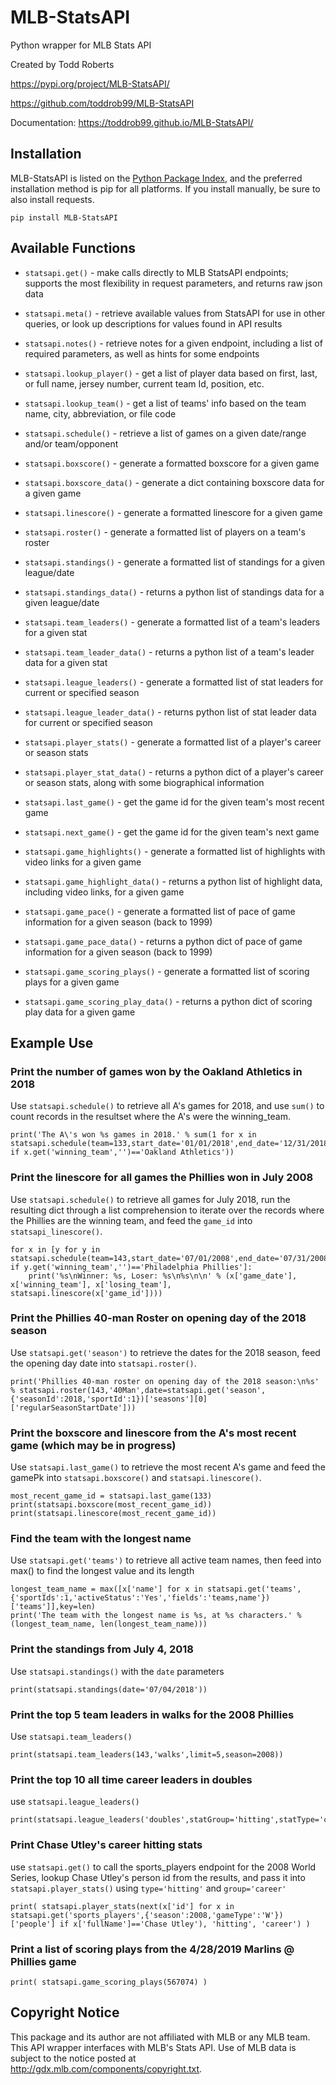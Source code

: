# MLB-StatsAPI

Python wrapper for MLB Stats API

Created by Todd Roberts

https://pypi.org/project/MLB-StatsAPI/

https://github.com/toddrob99/MLB-StatsAPI

Documentation: https://toddrob99.github.io/MLB-StatsAPI/

## Installation
MLB-StatsAPI is listed on the [Python Package Index](https://pypi.org/project/MLB-StatsAPI/), 
and the preferred installation method is pip for all platforms. 
If you install manually, be sure to also install requests.

```pip install MLB-StatsAPI```

## Available Functions

* `statsapi.get()` - make calls directly to MLB StatsAPI endpoints; supports the most flexibility in request parameters, and returns raw json data

* `statsapi.meta()` - retrieve available values from StatsAPI for use in other queries, or look up descriptions for values found in API results

* `statsapi.notes()` - retrieve notes for a given endpoint, including a list of required parameters, as well as hints for some endpoints

* `statsapi.lookup_player()` - get a list of player data based on first, last, or full name, jersey number, current team Id, position, etc.

* `statsapi.lookup_team()` - get a list of teams' info based on the team name, city, abbreviation, or file code

* `statsapi.schedule()` - retrieve a list of games on a given date/range and/or team/opponent

* `statsapi.boxscore()` - generate a formatted boxscore for a given game

* `statsapi.boxscore_data()` - generate a dict containing boxscore data for a given game

* `statsapi.linescore()` - generate a formatted linescore for a given game

* `statsapi.roster()` - generate a formatted list of players on a team's roster

* `statsapi.standings()` - generate a formatted list of standings for a given league/date

* `statsapi.standings_data()` - returns a python list of standings data for a given league/date

* `statsapi.team_leaders()` - generate a formatted list of a team's leaders for a given stat

* `statsapi.team_leader_data()` - returns a python list of a team's leader data for a given stat

* `statsapi.league_leaders()` - generate a formatted list of stat leaders for current or specified season

* `statsapi.league_leader_data()` - returns python list of stat leader data for current or specified season

* `statsapi.player_stats()` - generate a formatted list of a player's career or season stats

* `statsapi.player_stat_data()` - returns a python dict of a player's career or season stats, along with some biographical information

* `statsapi.last_game()` - get the game id for the given team's most recent game

* `statsapi.next_game()` - get the game id for the given team's next game

* `statsapi.game_highlights()` - generate a formatted list of highlights with video links for a given game

* `statsapi.game_highlight_data()` - returns a python list of highlight data, including video links, for a given game

* `statsapi.game_pace()` - generate a formatted list of pace of game information for a given season (back to 1999)

* `statsapi.game_pace_data()` - returns a python dict of pace of game information for a given season (back to 1999)

* `statsapi.game_scoring_plays()` - generate a formatted list of scoring plays for a given game

* `statsapi.game_scoring_play_data()` - returns a python dict of scoring play data for a given game

## Example Use

### Print the number of games won by the Oakland Athletics in 2018

Use `statsapi.schedule()` to retrieve all A's games for 2018,
and use `sum()` to count records in the resultset where the A's were the winning_team.

```
print('The A\'s won %s games in 2018.' % sum(1 for x in statsapi.schedule(team=133,start_date='01/01/2018',end_date='12/31/2018') if x.get('winning_team','')=='Oakland Athletics'))
```

### Print the linescore for all games the Phillies won in July 2008

Use `statsapi.schedule()` to retrieve all games for July 2018,
run the resulting dict through a list comprehension
to iterate over the records where the Phillies are the winning team,
and feed the `game_id` into `statsapi_linescore()`.

```
for x in [y for y in statsapi.schedule(team=143,start_date='07/01/2008',end_date='07/31/2008') if y.get('winning_team','')=='Philadelphia Phillies']:
    print('%s\nWinner: %s, Loser: %s\n%s\n\n' % (x['game_date'], x['winning_team'], x['losing_team'], statsapi.linescore(x['game_id'])))
```

### Print the Phillies 40-man Roster on opening day of the 2018 season

Use `statsapi.get('season')` to retrieve the dates for the 2018 season,
feed the opening day date into `statsapi.roster()`.

```
print('Phillies 40-man roster on opening day of the 2018 season:\n%s' % statsapi.roster(143,'40Man',date=statsapi.get('season',{'seasonId':2018,'sportId':1})['seasons'][0]['regularSeasonStartDate']))
```

### Print the boxscore and linescore from the A's most recent game (which may be in progress)

Use `statsapi.last_game()` to retrieve the most recent A's game
and feed the gamePk into `statsapi.boxscore()` and `statsapi.linescore()`.

```
most_recent_game_id = statsapi.last_game(133)
print(statsapi.boxscore(most_recent_game_id))
print(statsapi.linescore(most_recent_game_id))
```

### Find the team with the longest name

Use `statsapi.get('teams')` to retrieve all active team names,
then feed into max() to find the longest value and its length

```
longest_team_name = max([x['name'] for x in statsapi.get('teams',{'sportIds':1,'activeStatus':'Yes','fields':'teams,name'})['teams']],key=len)
print('The team with the longest name is %s, at %s characters.' % (longest_team_name, len(longest_team_name)))
```

### Print the standings from July 4, 2018

Use `statsapi.standings()` with the `date` parameters

```
print(statsapi.standings(date='07/04/2018'))
```

### Print the top 5 team leaders in walks for the 2008 Phillies

Use `statsapi.team_leaders()`

```
print(statsapi.team_leaders(143,'walks',limit=5,season=2008))
```

### Print the top 10 all time career leaders in doubles

use `statsapi.league_leaders()`

```
print(statsapi.league_leaders('doubles',statGroup='hitting',statType='career',limit=10))
```

### Print Chase Utley's career hitting stats

use `statsapi.get()` to call the sports_players endpoint for the 2008 World Series,
lookup Chase Utley's person id from the results, and pass it into `statsapi.player_stats()`
using `type='hitting'` and `group='career'`

```
print( statsapi.player_stats(next(x['id'] for x in statsapi.get('sports_players',{'season':2008,'gameType':'W'})['people'] if x['fullName']=='Chase Utley'), 'hitting', 'career') )
```

### Print a list of scoring plays from the 4/28/2019 Marlins @ Phillies game

```
print( statsapi.game_scoring_plays(567074) )
```

## Copyright Notice

This package and its author are not affiliated with MLB or any MLB team. This API wrapper interfaces with MLB's Stats API. Use of MLB data is subject to the notice posted at http://gdx.mlb.com/components/copyright.txt.
